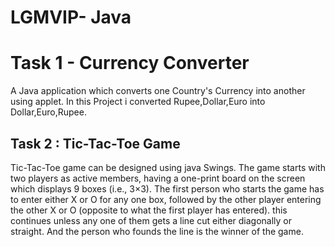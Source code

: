 # LGMVIP- Java

<h1>Task 1 - Currency Converter</h1>
A Java application which converts one Country's Currency into another using applet.
In this Project i converted Rupee,Dollar,Euro into Dollar,Euro,Rupee.

<h2>Task 2 : Tic-Tac-Toe Game </h1>
Tic-Tac-Toe game can be designed using java Swings.
The game starts with two players as active members, having a one-print board on the screen which displays 9 boxes (i.e., 3×3). The first person who starts the game has to enter either X or O for any one box, followed by the other player entering the other X or O (opposite to what the first player has entered). this continues unless any one of them gets a line cut either diagonally or straight. And the person who founds the line is the winner of the game.
